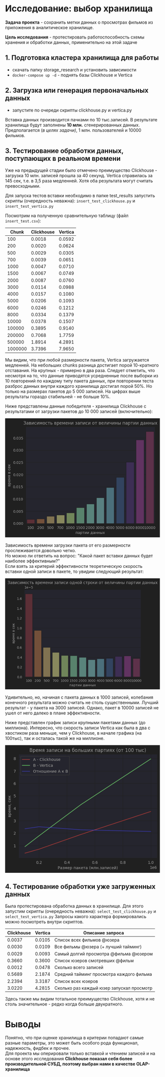 # Исследование: выбор хранилища
**Задача проекта** - сохранить метки данных о просмотрах фильмов из приложения в аналитическое хранилище.
  
**Цель исследования** - протестировать работоспособность схемы хранения и обработки данных, применительно на этой задаче

## 1. Подготовка кластера хранилища для работы  

- скачать папку storage_research и установить зависимости
- `docker-compose up -d` - поднять базы Clickhouse и Vertica
 
## 2. Загрузка или генерация первоначальных данных

- запустите по очереди скрипты clickhouse.py и vertica.py  

Вставка данных производится пачками по 10 тыс.записей.
В результате хранилища будут заполнены **10 млн.** сгенерированных данных. 
Предполагается (_в целях задачи)_, 1 млн. пользователей и 10000 фильмов.

## 3. Тестирование обработки данных, поступающих в реальном времени

Уже на предыдущей стадии было отмечено преимущество Clickhouse - загрузка 10 млн. записей прошла за 40 секунд.
Vertica справилась за 145 сек, т.е. в 3,5 раза медленней. 
Хотя оба результата могут считать превосходными.

Для запуска тестов вставки необходимо в папке test_results запустить скрипты (очередность неважна):
`insert_test_clickhouse.py` и `insert_test_vertica.py`  

Посмотрим на полученную сравнительную таблицу (файл `insert_test.csv`):  

| Chunk   | Clickhouse | Vertica |
|---------|------------|---------|
| 100     | 0.0018     | 0.0592  |
| 200     | 0.0020     | 0.0624  |
| 500     | 0.0029     | 0.0305  |
| 700     | 0.0039     | 0.0651  |
| 1000    | 0.0047     | 0.0710  |
| 1500    | 0.0067     | 0.0749  |
| 2000    | 0.0087     | 0.0760  |
| 3000    | 0.0114     | 0.0988  |
| 4000    | 0.0157     | 0.1080  |
| 5000    | 0.0206     | 0.1093  |
| 6000    | 0.0246     | 0.1212  |
| 8000    | 0.0334     | 0.1379  |
| 10000   | 0.0378     | 0.1507  |
| 100000  | 0.3895     | 0.9140  |
| 200000  | 0.7068     | 1.7759  |
| 500000  | 1.8914     | 4.2891  |
| 1000000 | 3.7396     | 7.9650  |


Мы видим, что при любой размерности пакета, Vertica загружается медленней. 
На небольших chunks разница достигает порой 10-кратного отставания. На крупных - примерно в два раза.
Следует отметить, что несмотря на то, что данные приводятся усредненные после выборки из 10 повторений по каждому типу пакета данных, 
при повторении теста разброс данных внутри каждого хранилища достигал порой 50%. 
Но только на размерах пакетов до 5 000 записей. На цифрах выше результаты гораздо стабильней - не больше 10%.

Ниже представлены данные победителя - хранилища Clickhouse с результатами от загрузки пакетов до 10 000 записей (включительно):

![img.png](service/img.png)

Зависимость времени загрузки пакета от его размерности прослеживается довольно четко.  
Но можно ли ответить на вопрос: "Какой пакет вставки данных будет наиболее эффективным?"  
Если взять за критерий эффективности теоретическую скорость вставки одной записи в пакете, 
то увидим следующий результат:

![img_1.png](service/img_1.png)

Удивительно, но, начиная с пакета данных в 1000 записей, 
колебания конечного результата можно считать не столь существенными. 
Лучший результат - у пакета на 3000 записей. Однако, пакет в 10000 записей 
не ушел от него далеко в плане эффективности.  

Ниже представлен график записи крупными пакетами данных (до миллиона). 
Интересно, что cкорость записи Vertica как была в два с хвостиком раза меньше, чем у Clickhouse,
в начале графика (на 100тыс), так и осталась такой же на миллионе.

![img.png](img.png)

## 4. Тестирование обработки уже загруженных данных
Была протестирована обработка данных в хранилище. 
Для этого запустим скрипты (очередность неважна): `select_test_clickhouse.py` и `select_test_vertica.py`
Запросы какого характера формировались можно посмотреть внутри скриптов.

| Clickhouse | Vertica | Описание запроса                          |
|------------|---------|-------------------------------------------|
| 0.0037     | 0.0105  | Список всех фильмов @юзера                |
| 0.0030     | 0.0109  | Все фильмы @юзера (+ лучший тайминг)      |
| 0.0029     | 0.0093  | Самый долгий просмотра @фильма @юзером    |
| 0.3660     | 0.3600  | Список юзеров смотревших @фильм           |
| 0.0012     | 0.0478  | Сколько всего записей                     |
| 0.5689     | 2.1874  | Средний тайминг просмотра каждого фильма  |
| 2.2394     | 3.3187  | Список всех юзеров                        |
| 3.0220     | 4.2815  | Сколько раз каждый юзер запускал просмотр |

Здесь также мы видим тотальное преимущество Clickhouse, хотя и не столь значительное - редко когда больше двукратного.

# Выводы
Понятно, что при оценке хранилища в критерии попадают самые разные параметры, это может быть особого рода функционал,
надежность, фидбек и прочее.  
Для проекта мы оперировали только вставкой и чтением записей и на основе этого исследования 
**Clickhouse показал себя более производительной СУБД, поэтому выбран нами в качестве OLAP-хранилища**
